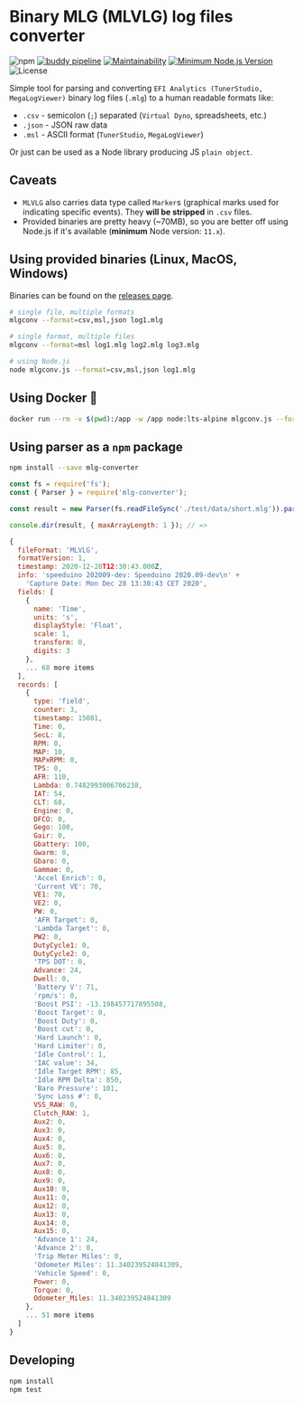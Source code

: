 # Binary MLG (MLVLG) log files converter

![npm](https://img.shields.io/npm/v/mlg-converter)
[![buddy pipeline](https://app.buddy.works/qikio/mlg-converter/pipelines/pipeline/300742/badge.svg?token=1e8e92037033a0164df2af9937643930bfd09a5fb47c744e90b21be190804156 "buddy pipeline")](https://app.buddy.works/qikio/mlg-converter/pipelines/pipeline/300742)
[![Maintainability](https://api.codeclimate.com/v1/badges/b778eac2cf95b273680b/maintainability)](https://codeclimate.com/github/karniv00l/mlg-converter/maintainability)
[![Minimum Node.js Version](https://img.shields.io/badge/node-%3E%3D%2011.0.0-brightgreen)](https://nodejs.org/)
![License](https://img.shields.io/github/license/karniv00l/mlg-converter)

Simple tool for parsing and converting `EFI Analytics (TunerStudio, MegaLogViewer)` binary log files (`.mlg`) to a human readable formats like:

- `.csv` - semicolon (`;`) separated (`Virtual Dyno`, spreadsheets, etc.)
- `.json` - JSON raw data
- `.msl` - ASCII format (`TunerStudio`, `MegaLogViewer`)

Or just can be used as a Node library producing JS `plain object`.

## Caveats

- `MLVLG` also carries data type called `Marker`s (graphical marks used for indicating specific events). They **will be stripped** in `.csv` files.
- Provided binaries are pretty heavy (~70MB), so you are better off using Node.js if it's available (**minimum** Node version: `11.x`).

## Using provided binaries (Linux, MacOS, Windows)

Binaries can be found on the [releases page](https://github.com/karniv00l/mlg-converter/releases).

```bash
# single file, multiple formats
mlgconv --format=csv,msl,json log1.mlg

# single format, multiple files
mlgconv --format=msl log1.mlg log2.mlg log3.mlg

# using Node.js
node mlgconv.js --format=csv,msl,json log1.mlg
```

## Using Docker 🐳

```bash
docker run --rm -v $(pwd):/app -w /app node:lts-alpine mlgconv.js --format=csv log1.mlg
```

## Using parser as a `npm` package

```bash
npm install --save mlg-converter
```

```js
const fs = require('fs');
const { Parser } = require('mlg-converter');

const result = new Parser(fs.readFileSync('./test/data/short.mlg')).parse();

console.dir(result, { maxArrayLength: 1 }); // =>

{
  fileFormat: 'MLVLG',
  formatVersion: 1,
  timestamp: 2020-12-28T12:30:43.000Z,
  info: 'speeduino 202009-dev: Speeduino 2020.09-dev\n' +
    'Capture Date: Mon Dec 28 13:30:43 CET 2020',
  fields: [
    {
      name: 'Time',
      units: 's',
      displayStyle: 'Float',
      scale: 1,
      transform: 0,
      digits: 3
    },
    ... 68 more items
  ],
  records: [
    {
      type: 'field',
      counter: 3,
      timestamp: 15081,
      Time: 0,
      SecL: 8,
      RPM: 0,
      MAP: 10,
      MAPxRPM: 0,
      TPS: 0,
      AFR: 110,
      Lambda: 0.7482993006706238,
      IAT: 54,
      CLT: 68,
      Engine: 0,
      DFCO: 0,
      Gego: 100,
      Gair: 0,
      Gbattery: 100,
      Gwarm: 0,
      Gbaro: 0,
      Gammae: 0,
      'Accel Enrich': 0,
      'Current VE': 70,
      VE1: 70,
      VE2: 0,
      PW: 0,
      'AFR Target': 0,
      'Lambda Target': 0,
      PW2: 0,
      DutyCycle1: 0,
      DutyCycle2: 0,
      'TPS DOT': 0,
      Advance: 24,
      Dwell: 0,
      'Battery V': 71,
      'rpm/s': 0,
      'Boost PSI': -13.198457717895508,
      'Boost Target': 0,
      'Boost Duty': 0,
      'Boost cut': 0,
      'Hard Launch': 0,
      'Hard Limiter': 0,
      'Idle Control': 1,
      'IAC value': 34,
      'Idle Target RPM': 85,
      'Idle RPM Delta': 850,
      'Baro Pressure': 101,
      'Sync Loss #': 0,
      VSS_RAW: 0,
      Clutch_RAW: 1,
      Aux2: 0,
      Aux3: 0,
      Aux4: 0,
      Aux5: 0,
      Aux6: 0,
      Aux7: 0,
      Aux8: 0,
      Aux9: 0,
      Aux10: 0,
      Aux11: 0,
      Aux12: 0,
      Aux13: 0,
      Aux14: 0,
      Aux15: 0,
      'Advance 1': 24,
      'Advance 2': 0,
      'Trip Meter Miles': 0,
      'Odometer Miles': 11.340239524841309,
      'Vehicle Speed': 0,
      Power: 0,
      Torque: 0,
      Odometer_Miles: 11.340239524841309
    },
    ... 51 more items
  ]
}
```

## Developing

```bash
npm install
npm test
```
